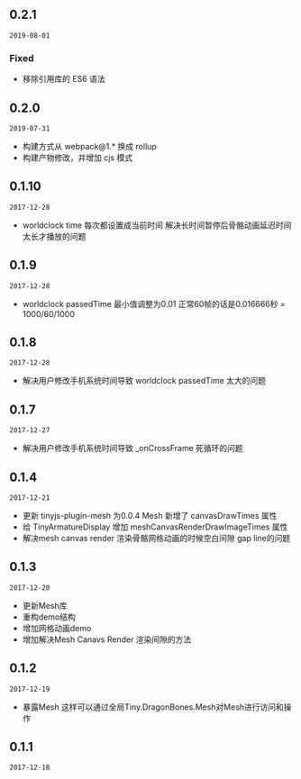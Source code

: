 ## 0.2.1

`2019-08-01`

### Fixed
- 移除引用库的 ES6 语法

## 0.2.0

`2019-07-31`

- 构建方式从 webpack@1.* 换成 rollup
- 构建产物修改，并增加 cjs 模式

## 0.1.10

`2017-12-28`

- worldclock time 每次都设置成当前时间 解决长时间暂停后骨骼动画延迟时间太长才播放的问题

## 0.1.9

`2017-12-28`

- worldclock passedTime 最小值调整为0.01 正常60帧的话是0.016666秒 = 1000/60/1000

## 0.1.8

`2017-12-28`

- 解决用户修改手机系统时间导致 worldclock passedTime 太大的问题

## 0.1.7

`2017-12-27`

- 解决用户修改手机系统时间导致 _onCrossFrame 死循环的问题

## 0.1.4

`2017-12-21`

- 更新 tinyjs-plugin-mesh 为0.0.4 Mesh 新增了 canvasDrawTimes 属性
- 给 TinyArmatureDisplay 增加 meshCanvasRenderDrawImageTimes 属性
- 解决mesh canvas render 渲染骨骼网格动画的时候空白间隙 gap line的问题

## 0.1.3

`2017-12-20`

- 更新Mesh库
- 重构demo结构
- 增加网格动画demo
- 增加解决Mesh Canavs Render 渲染间隙的方法


## 0.1.2

`2017-12-19`

- 暴露Mesh 这样可以通过全局Tiny.DragonBones.Mesh对Mesh进行访问和操作

## 0.1.1

`2017-12-18`


